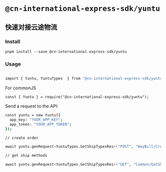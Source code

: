 # `@cn-international-express-sdk/yuntu`

## 快速对接云途物流

### Install

```
pnpm install --save @cn-international-express-sdk/yuntu
```

### Usage

```bash

import { Yuntu, YuntuTypes  } from "@cn-international-express-sdk/yuntu";

```

For commonJS

```
const { Yuntu } = require("@cn-international-express-sdk/yuntu");
```

Send a request to the API:

```bash
const yuntu = new Yuntu({
  app_key: "YOUR_APP_KEY";
  app_token: "YOUR_APP_TOKEN";
});

// create order

await yuntu.genRequest<YuntuTypes.GetShipTypesRes>("POST", "WayBill/CreateOrder", sendData)

// get ship methods

await yuntu.genRequest<YuntuTypes.GetShipTypesRes>("GET", "Common/GetShippingMethods", {})


```
